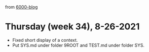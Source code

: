 from [6000-blog](../../../6000-blog.md)
# Thursday (week 34), 8-26-2021
- Fixed short display of a context.
- Put SYS.md under folder 9ROOT and TEST.md under folder SYS.